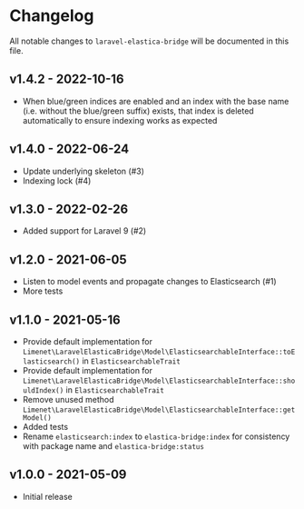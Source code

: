 # Changelog

All notable changes to `laravel-elastica-bridge` will be documented in this file.

## v1.4.2 - 2022-10-16

- When blue/green indices are enabled and an index with the base name (i.e. without the blue/green suffix) exists, that index is deleted automatically to ensure indexing works as expected

## v1.4.0 - 2022-06-24

- Update underlying skeleton (#3)
- Indexing lock (#4)

## v1.3.0 - 2022-02-26

- Added support for Laravel 9 (#2)

## v1.2.0 - 2021-06-05

- Listen to model events and propagate changes to Elasticsearch (#1)
- More tests

## v1.1.0 - 2021-05-16

- Provide default implementation for `Limenet\LaravelElasticaBridge\Model\ElasticsearchableInterface::toElasticsearch()` in `ElasticsearchableTrait`
- Provide default implementation for `Limenet\LaravelElasticaBridge\Model\ElasticsearchableInterface::shouldIndex()` in `ElasticsearchableTrait`
- Remove unused method `Limenet\LaravelElasticaBridge\Model\ElasticsearchableInterface::getModel()`
- Added tests
- Rename `elasticsearch:index` to  `elastica-bridge:index` for consistency with package name and  `elastica-bridge:status`

## v1.0.0 - 2021-05-09

- Initial release
